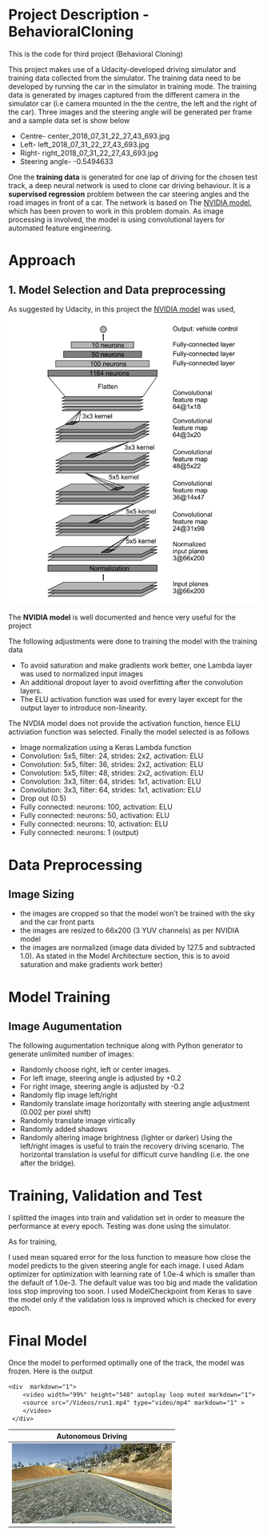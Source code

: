 # Project Description - BehavioralCloning
This is the code for third project (Behavioral Cloning)

This project makes use of a Udacity-developed driving simulator and training data collected from the simulator. The training data need to be developed by running the car in the simulator in training mode. The training data is generated by  images captured from the different camera  in the simulator car (i.e camera mounted in the the centre, the left and the right of the car).
Three images and the steering angle will be generated per frame and a sample data set is show below

- Centre- center_2018_07_31_22_27_43_693.jpg
- Left- left_2018_07_31_22_27_43_693.jpg
- Right- right_2018_07_31_22_27_43_693.jpg
- Steering angle- -0.5494633

One the **training data** is generated for one lap of driving for the chosen test track, a deep neural network is used to clone car driving behaviour. It is a **supervised regression** problem between the car steering angles and the road images in front of a car.
The network is based on The [NVIDIA model](https://devblogs.nvidia.com/deep-learning-self-driving-cars/), which has been proven to work in this problem domain.
As image processing is involved, the model is using convolutional layers for automated feature engineering.

# Approach
## 1. Model Selection and Data preprocessing

As suggested by Udacity, in this project the [NVIDIA model](https://devblogs.nvidia.com/deep-learning-self-driving-cars/) was used,  
![NVidia model](/images/nVidia_model.png)

The **NVIDIA model** is well documented and hence very useful for the project

The following adjustments were done to training the model with the training data
- To avoid saturation and make gradients work better, one Lambda layer was used to normalized input images 
- An additional dropout layer to avoid overfitting after the convolution layers.
- The ELU activation function was used for every layer except for the output layer to introduce non-linearity.

The NVDIA model does not provide the activation function, hence ELU activiation function was selected. Finally the model selected is as follows
- Image normalization using a Keras Lambda function
- Convolution: 5x5, filter: 24, strides: 2x2, activation: ELU
- Convolution: 5x5, filter: 36, strides: 2x2, activation: ELU
- Convolution: 5x5, filter: 48, strides: 2x2, activation: ELU
- Convolution: 3x3, filter: 64, strides: 1x1, activation: ELU
- Convolution: 3x3, filter: 64, strides: 1x1, activation: ELU
- Drop out (0.5)
- Fully connected: neurons: 100, activation: ELU
- Fully connected: neurons: 50, activation: ELU
- Fully connected: neurons: 10, activation: ELU
- Fully connected: neurons: 1 (output)

# Data Preprocessing
## Image Sizing

* the images are cropped so that the model won’t be trained with the sky and the car front parts
* the images are resized to 66x200 (3 YUV channels) as per NVIDIA model
* the images are normalized (image data divided by 127.5 and subtracted 1.0). As stated in the Model Architecture section, this is to avoid saturation and make gradients work better)

# Model Training
## Image Augumentation
The following augumentation technique along with Python generator to generate unlimited number of images:

- Randomly choose right, left or center images.
- For left image, steering angle is adjusted by +0.2
- For right image, steering angle is adjusted by -0.2
- Randomly flip image left/right
- Randomly translate image horizontally with steering angle adjustment (0.002 per pixel shift)
- Randomly translate image virtically
- Randomly added shadows
- Randomly altering image brightness (lighter or darker)
Using the left/right images is useful to train the recovery driving scenario. The horizontal translation is useful for difficult curve handling (i.e. the one after the bridge).

# Training, Validation and Test

I splitted the images into train and validation set in order to measure the performance at every epoch. Testing was done using the simulator.

As for training,

I used mean squared error for the loss function to measure how close the model predicts to the given steering angle for each image.
I used Adam optimizer for optimization with learning rate of 1.0e-4 which is smaller than the default of 1.0e-3. The default value was too big and made the validation loss stop improving too soon.
I used ModelCheckpoint from Keras to save the model only if the validation loss is improved which is checked for every epoch.

# Final Model

Once the model to performed optimally one of the track, the model was frozen. 
Here is the output

    <div  markdown="1">
        <video width="99%" height="540" autoplay loop muted markdown="1">
        <source src="/Videos/run1.mp4" type="video/mp4" markdown="1" >
        </video>
     </div>  

| Autonomous  Driving  | 
|:--------------------:| 
|![Controlled](./Videos/run1.gif) | 

